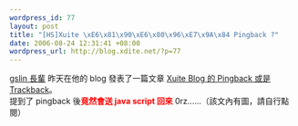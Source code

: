 ```yaml
--- 
wordpress_id: 77
layout: post
title: "[HS]Xuite \xE6\x81\x90\xE6\x80\x96\xE7\x9A\x84 Pingback ?"
date: 2006-08-24 12:31:41 +08:00
wordpress_url: http://blog.xdite.net/?p=77
---
```

<a href="http://blog.gslin.org">gslin 長輩</a> 昨天在他的 blog 發表了一篇文章 <a href="http://blog.gslin.org/archives/2006/08/23/711/" title="Permanent Link to &quot;Xuite Blog 的 Pingback 或是 Trackback&quot;">Xuite Blog 的 Pingback 或是 Trackback</a>。<br />提到了 pingback 後<font color="#ff0000"><strong>竟然會送 java script 回來</strong></font> 0rz......（該文內有圖，請自行點閱）<br /><br /><br />
